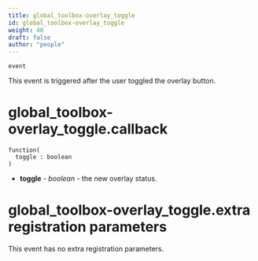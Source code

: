 ```yaml
---
title: global_toolbox-overlay_toggle
id: global_toolbox-overlay_toggle
weight: 40
draft: false
author: "people"
---
```


`event`

This event is triggered after the user toggled the overlay button.

# global_toolbox-overlay_toggle.callback

```
function(
  toggle : boolean
)
```

* **toggle** - _boolean_ - the new overlay status.

# global_toolbox-overlay_toggle.extra registration parameters

This event has no extra registration parameters.
